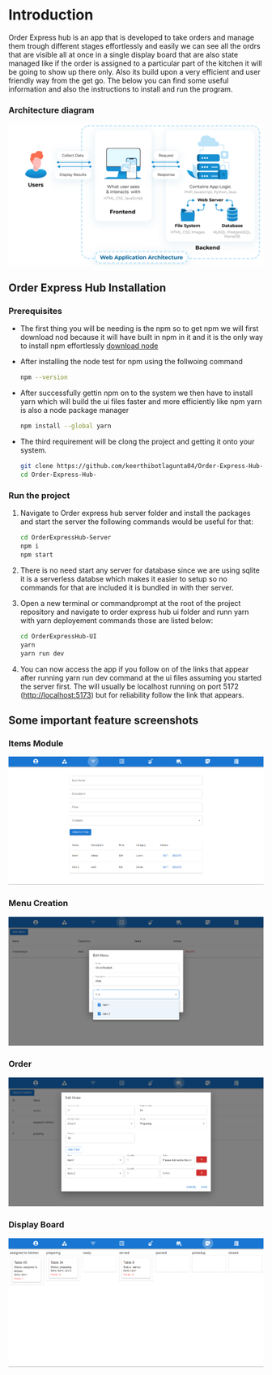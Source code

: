 # Introduction

Order Express hub is an app that is developed to take orders and manage them trough different stages effortlessly and easily we can see all the ordrs that are visible all at once in a single display board that are also state managed like if the order is assigned to a particular part of the kitchen it will be going to show up there only. Also its build upon a very efficient and user friendly way from the get go. The below you can find some useful information and also the instructions to install and run the program.

### Architecture diagram

![Architecture](images/arch.png)

## Order Express Hub Installation

### Prerequisites

- The first thing you will be needing is the npm so to get npm we will first download nod because it will have built in npm in it and it is the only way to install npm effortlessly [download node](https://nodejs.org/en/download)
- After installing the node test for npm using the follwoing command
  ```bash
  npm --version
  ```
- After successfully gettin npm on to the system we then have to install yarn which will build the ui files faster and more efficiently like npm yarn is also a node package manager
  ```bash
  npm install --global yarn
  ```
- The third requirement will be clong the project and getting it onto your system.

  ```bash
  git clone https://github.com/keerthibotlagunta04/Order-Express-Hub-.git
  cd Order-Express-Hub-
  ```

### Run the project

1. Navigate to Order express hub server folder and install the packages and start the server the following commands would be useful for that:
   ```bash
   cd OrderExpressHub-Server
   npm i
   npm start
   ```
2. There is no need start any server for database since we are using sqlite it is a serverless databse which makes it easier to setup so no commands for that are included it is bundled in with ther server.

3. Open a new terminal or commandprompt at the root of the project repository and navigate to order express hub ui folder and runn yarn with yarn deployement commands those are listed below:
   ```bash
   cd OrderExpressHub-UI
   yarn
   yarn run dev
   ```
4. You can now access the app if you follow on of the links that appear after running yarn run dev command at the ui files assuming you started the server first. The will usually be localhost running on port 5172 ([http://localhost:5173](http://localhost:5173)) but for reliability follow the link that appears.

## Some important feature screenshots

### Items Module

![Menu Items Module](images/ItemsModule.png)

### Menu Creation

![EditingMenu.png](images/EditingMenu.png)

### Order

![Order](images/OrderPreview.png)

### Display Board

![Display Board](images/statusboard.png)
